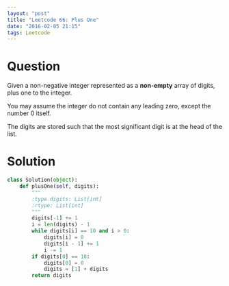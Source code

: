 ```yaml
---
layout: "post"
title: "Leetcode 66: Plus One"
date: "2016-02-05 21:15"
tags: Leetcode
---
```


# Question
Given a non-negative integer represented as a **non-empty** array of digits, plus one to the integer.

You may assume the integer do not contain any leading zero, except the number 0 itself.

The digits are stored such that the most significant digit is at the head of the list.

# Solution

```python
class Solution(object):
    def plusOne(self, digits):
        """
        :type digits: List[int]
        :rtype: List[int]
        """
        digits[-1] += 1
        i = len(digits) - 1
        while digits[i] == 10 and i > 0:
            digits[i] = 0
            digits[i - 1] += 1
            i -= 1
        if digits[0] == 10:
            digits[0] = 0
            digits = [1] + digits
        return digits

```
